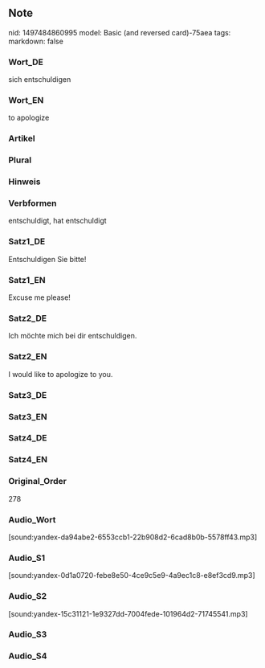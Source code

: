 ## Note
nid: 1497484860995
model: Basic (and reversed card)-75aea
tags: 
markdown: false

### Wort_DE
sich entschuldigen

### Wort_EN
to apologize

### Artikel


### Plural


### Hinweis


### Verbformen
entschuldigt, hat entschuldigt

### Satz1_DE
Entschuldigen Sie bitte!

### Satz1_EN
Excuse me please!

### Satz2_DE
Ich möchte mich bei dir entschuldigen.

### Satz2_EN
I would like to apologize to you.

### Satz3_DE


### Satz3_EN


### Satz4_DE


### Satz4_EN


### Original_Order
278

### Audio_Wort
[sound:yandex-da94abe2-6553ccb1-22b908d2-6cad8b0b-5578ff43.mp3]

### Audio_S1
[sound:yandex-0d1a0720-febe8e50-4ce9c5e9-4a9ec1c8-e8ef3cd9.mp3]

### Audio_S2
[sound:yandex-15c31121-1e9327dd-7004fede-101964d2-71745541.mp3]

### Audio_S3


### Audio_S4

